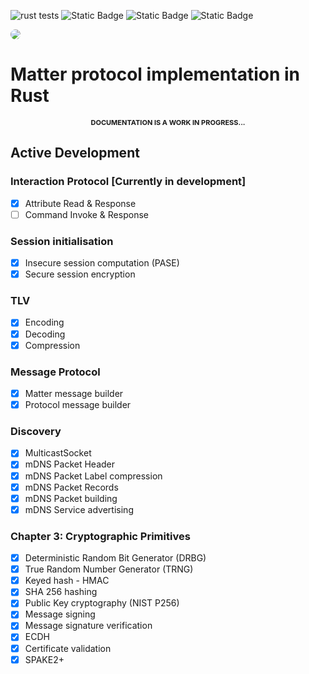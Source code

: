 ![rust tests](https://github.com/MihaelBercic/rust-matter/actions/workflows/workflow.yml/badge.svg)
![Static Badge](https://img.shields.io/badge/rust%20-%20100%25%20-%20%23EC8305)
![Static Badge](https://img.shields.io/badge/Active%20Development%20-%20%234F75FF)
![Static Badge](https://img.shields.io/badge/Since%2003/03/2023%20-%20%2308C2FF)

<img style="border-radius: 10px" src="https://repository-images.githubusercontent.com/766485479/44dd04cb-0cda-49af-853c-0fdbcfacea51"/>

# Matter protocol implementation in Rust

<div style="text-align:center; text-transform:uppercase; font-size: 11px; font-weight: bold"> Documentation is a work in progress...</div>

## Active Development

### Interaction Protocol [Currently in development]

- [x] Attribute Read & Response
- [ ] Command Invoke & Response

### Session initialisation

- [x] Insecure session computation (PASE)
- [x] Secure session encryption

### TLV

- [x] Encoding
- [x] Decoding
- [x] Compression

### Message Protocol

- [x] Matter message builder
- [x] Protocol message builder

### Discovery

- [x] MulticastSocket
- [x] mDNS Packet Header
- [x] mDNS Packet Label compression
- [x] mDNS Packet Records
- [x] mDNS Packet building
- [x] mDNS Service advertising

### Chapter 3: Cryptographic Primitives

- [x] Deterministic Random Bit Generator (DRBG)
- [x] True Random Number Generator (TRNG)
- [x] Keyed hash - HMAC
- [x] SHA 256 hashing
- [x] Public Key cryptography (NIST P256)
- [x] Message signing
- [x] Message signature verification
- [x] ECDH
- [x] Certificate validation
- [x] SPAKE2+
